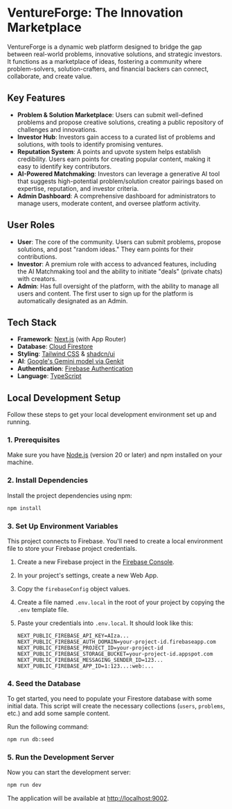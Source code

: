 # VentureForge: The Innovation Marketplace

VentureForge is a dynamic web platform designed to bridge the gap between real-world problems, innovative solutions, and strategic investors. It functions as a marketplace of ideas, fostering a community where problem-solvers, solution-crafters, and financial backers can connect, collaborate, and create value.

## Key Features

-   **Problem & Solution Marketplace**: Users can submit well-defined problems and propose creative solutions, creating a public repository of challenges and innovations.
-   **Investor Hub**: Investors gain access to a curated list of problems and solutions, with tools to identify promising ventures.
-   **Reputation System**: A points and upvote system helps establish credibility. Users earn points for creating popular content, making it easy to identify key contributors.
-   **AI-Powered Matchmaking**: Investors can leverage a generative AI tool that suggests high-potential problem/solution creator pairings based on expertise, reputation, and investor criteria.
-   **Admin Dashboard**: A comprehensive dashboard for administrators to manage users, moderate content, and oversee platform activity.

## User Roles

-   **User**: The core of the community. Users can submit problems, propose solutions, and post "random ideas." They earn points for their contributions.
-   **Investor**: A premium role with access to advanced features, including the AI Matchmaking tool and the ability to initiate "deals" (private chats) with creators.
-   **Admin**: Has full oversight of the platform, with the ability to manage all users and content. The first user to sign up for the platform is automatically designated as an Admin.

## Tech Stack

-   **Framework**: [Next.js](https://nextjs.org/) (with App Router)
-   **Database**: [Cloud Firestore](https://firebase.google.com/docs/firestore)
-   **Styling**: [Tailwind CSS](https://tailwindcss.com/) & [shadcn/ui](https://ui.shadcn.com/)
-   **AI**: [Google's Gemini model via Genkit](https://firebase.google.com/docs/genkit)
-   **Authentication**: [Firebase Authentication](https://firebase.google.com/docs/auth)
-   **Language**: [TypeScript](https://www.typescriptlang.org/)

## Local Development Setup

Follow these steps to get your local development environment set up and running.

### 1. Prerequisites

Make sure you have [Node.js](https://nodejs.org/) (version 20 or later) and npm installed on your machine.

### 2. Install Dependencies

Install the project dependencies using npm:

```bash
npm install
```

### 3. Set Up Environment Variables

This project connects to Firebase. You'll need to create a local environment file to store your Firebase project credentials.

1.  Create a new Firebase project in the [Firebase Console](https://console.firebase.google.com/).
2.  In your project's settings, create a new Web App.
3.  Copy the `firebaseConfig` object values.
4.  Create a file named `.env.local` in the root of your project by copying the `.env` template file.
5.  Paste your credentials into `.env.local`. It should look like this:

    ```
    NEXT_PUBLIC_FIREBASE_API_KEY=AIza...
    NEXT_PUBLIC_FIREBASE_AUTH_DOMAIN=your-project-id.firebaseapp.com
    NEXT_PUBLIC_FIREBASE_PROJECT_ID=your-project-id
    NEXT_PUBLIC_FIREBASE_STORAGE_BUCKET=your-project-id.appspot.com
    NEXT_PUBLIC_FIREBASE_MESSAGING_SENDER_ID=123...
    NEXT_PUBLIC_FIREBASE_APP_ID=1:123...:web:...
    ```

### 4. Seed the Database

To get started, you need to populate your Firestore database with some initial data. This script will create the necessary collections (`users`, `problems`, etc.) and add some sample content.

Run the following command:

```bash
npm run db:seed
```

### 5. Run the Development Server

Now you can start the development server:

```bash
npm run dev
```

The application will be available at [http://localhost:9002](http://localhost:9002).
```